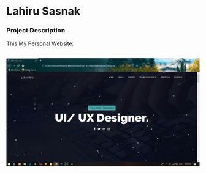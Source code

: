 # Lahiru Sasnak

### Project Description

This My Personal Website. 

![Image of Yaktocat](images/Screenshot%20(178).png)
---